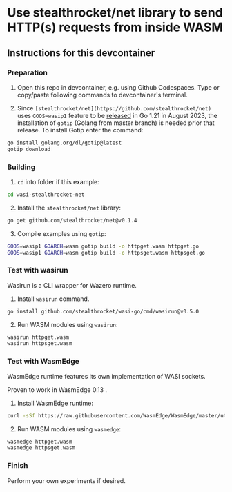 # Use stealthrocket/net library to send HTTP(s) requests from inside WASM

## Instructions for this devcontainer

### Preparation

1. Open this repo in devcontainer, e.g. using Github Codespaces.
   Type or copy/paste following commands to devcontainer's terminal.

2. Since `[stealthrocket/net](https://github.com/stealthrocket/net)` uses `GOOS=wasip1` feature to be
   [released](https://github.com/stealthrocket/net/blob/v0.1.4/README.md?plain=1#L18) 
   in Go 1.21 in August 2023, the installation of `gotip` (Golang from master branch) is needed prior that release.
   To install Gotip enter the command:

```sh
go install golang.org/dl/gotip@latest
gotip download
```

### Building

1. `cd` into folder if this example:

```sh
cd wasi-stealthrocket-net
```

2. Install the `stealthrocket/net` library:

```sh
go get github.com/stealthrocket/net@v0.1.4
```

3. Compile examples using `gotip`:

```sh
GOOS=wasip1 GOARCH=wasm gotip build -o httpget.wasm httpget.go
GOOS=wasip1 GOARCH=wasm gotip build -o httpsget.wasm httpsget.go
```

### Test with wasirun

Wasirun is a CLI wrapper for Wazero runtime.

1. Install `wasirun` command. 

```sh
go install github.com/stealthrocket/wasi-go/cmd/wasirun@v0.5.0
```

2. Run WASM modules using `wasirun`:

```sh
wasirun httpget.wasm
wasirun httpsget.wasm
```

### Test with WasmEdge

WasmEdge runtime features its own implementation of WASI sockets.

Proven to work in WasmEdge 0.13 .

1. Install WasmEdge runtime:

```sh
curl -sSf https://raw.githubusercontent.com/WasmEdge/WasmEdge/master/utils/install.sh | bash
```

2. Run WASM modules using `wasmedge`:

```sh
wasmedge httpget.wasm
wasmedge httpsget.wasm
```

### Finish

Perform your own experiments if desired.
